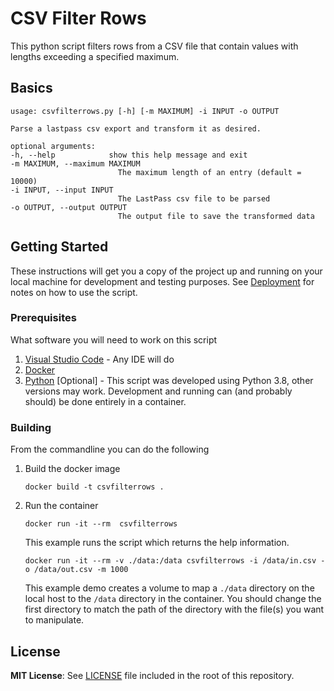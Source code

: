 # CSV Filter Rows

This python script filters rows from a CSV file that contain values with lengths exceeding a specified maximum.

## Basics

    usage: csvfilterrows.py [-h] [-m MAXIMUM] -i INPUT -o OUTPUT

    Parse a lastpass csv export and transform it as desired.

    optional arguments:
    -h, --help            show this help message and exit
    -m MAXIMUM, --maximum MAXIMUM
                            The maximum length of an entry (default = 10000)
    -i INPUT, --input INPUT
                            The LastPass csv file to be parsed
    -o OUTPUT, --output OUTPUT
                            The output file to save the transformed data

## Getting Started

These instructions will get you a copy of the project up and running on your local machine for development and testing purposes. See [Deployment](#Deployment) for notes on how to use the script.

### Prerequisites

What software you will need to work on this script

1. [Visual Studio Code](https://code.visualstudio.com/Download) - Any IDE will do
2. [Docker](https://docs.docker.com/get-docker/)
3. [Python](https://www.python.org/downloads) [Optional] - This script was developed using Python 3.8, other versions may work.  Development and running can (and probably should) be done entirely in a container.

### Building

From the commandline you can do the following

1. Build the docker image

    ```Shell
    docker build -t csvfilterrows .
    ```

2. Run the container

    ```Shell
    docker run -it --rm  csvfilterrows
    ```

    This example runs the script which returns the help information.

    ```Shell
    docker run -it --rm -v ./data:/data csvfilterrows -i /data/in.csv -o /data/out.csv -m 1000
    ```

    This example demo creates a volume to map a ```./data``` directory on the local host to the ```/data``` directory in the container.  You should change the first directory to match the path of the directory with the file(s) you want to manipulate.

## License

**MIT License**: See [LICENSE](../blob/master/LICENSE) file included in the root of this repository.
